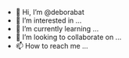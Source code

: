 - 👋 Hi, I’m @deborabat
- 👀 I’m interested in ...
- 🌱 I’m currently learning ...
- 💞️ I’m looking to collaborate on ...
- 📫 How to reach me ...

<!---
deborabat/deborabat is a ✨ special ✨ repository because its `README.md` (this file) appears on your GitHub profile.
You can click the Preview link to take a look at your changes.
--->
